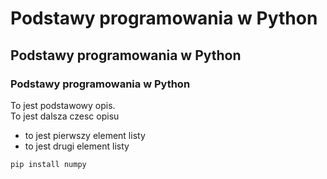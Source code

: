 # **Podstawy programowania w Python**  
## **Podstawy programowania w Python**  
### **Podstawy programowania w Python**

To jest podstawowy opis.  
To jest dalsza czesc opisu

- to jest pierwszy element listy  
- to jest drugi element listy  

```shell
pip install numpy
```
